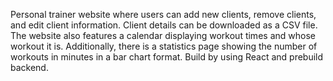 Personal trainer website where users can add new clients, remove clients, and edit client information. Client details can be downloaded as a CSV file. The website also features a calendar displaying workout times and whose workout it is. Additionally, there is a statistics page showing the number of workouts in minutes in a bar chart format. Build by using React and prebuild backend.
